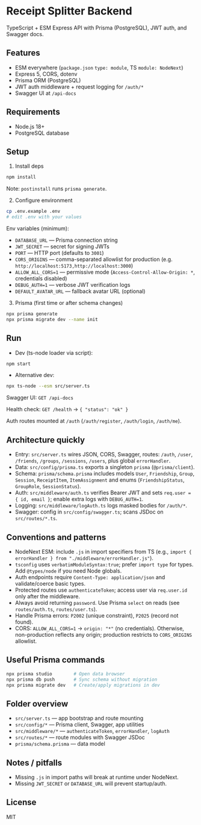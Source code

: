 # Receipt Splitter Backend

TypeScript + ESM Express API with Prisma (PostgreSQL), JWT auth, and Swagger docs.

## Features

- ESM everywhere (`package.json` `type: module`, TS `module: NodeNext`)
- Express 5, CORS, dotenv
- Prisma ORM (PostgreSQL)
- JWT auth middleware + request logging for `/auth/*`
- Swagger UI at `/api-docs`

## Requirements

- Node.js 18+
- PostgreSQL database

## Setup

1) Install deps

```bash
npm install
```

Note: `postinstall` runs `prisma generate`.

2) Configure environment

```bash
cp .env.example .env
# edit .env with your values
```

Env variables (minimum):

- `DATABASE_URL` — Prisma connection string
- `JWT_SECRET` — secret for signing JWTs
- `PORT` — HTTP port (defaults to `3001`)
- `CORS_ORIGINS` — comma-separated allowlist for production (e.g. `http://localhost:5173,http://localhost:3000`)
- `ALLOW_ALL_CORS=1` — permissive mode (`Access-Control-Allow-Origin: *`, credentials disabled)
- `DEBUG_AUTH=1` — verbose JWT verification logs
- `DEFAULT_AVATAR_URL` — fallback avatar URL (optional)

3) Prisma (first time or after schema changes)

```bash
npx prisma generate
npx prisma migrate dev --name init
```

## Run

- Dev (ts-node loader via script):

```bash
npm start
```

- Alternative dev:

```bash
npx ts-node --esm src/server.ts
```

Swagger UI: `GET /api-docs`

Health check: `GET /health` → `{ "status": "ok" }`

Auth routes mounted at `/auth` (`/auth/register`, `/auth/login`, `/auth/me`).

## Architecture quickly

- Entry: `src/server.ts` wires JSON, CORS, Swagger, routes: `/auth`, `/user`, `/friends`, `/groups`, `/sessions`, `/users`, plus global `errorHandler`.
- Data: `src/config/prisma.ts` exports a singleton `prisma` (`@prisma/client`).
- Schema: `prisma/schema.prisma` includes models `User`, `Friendship`, `Group`, `Session`, `ReceiptItem`, `ItemAssignment` and enums (`FriendshipStatus`, `GroupRole`, `SessionStatus`).
- Auth: `src/middleware/auth.ts` verifies Bearer JWT and sets `req.user = { id, email }`; enable extra logs with `DEBUG_AUTH=1`.
- Logging: `src/middleware/logAuth.ts` logs masked bodies for `/auth/*`.
- Swagger: config in `src/config/swagger.ts`; scans JSDoc on `src/routes/*.ts`.

## Conventions and patterns

- NodeNext ESM: include `.js` in import specifiers from TS (e.g., `import { errorHandler } from "./middleware/errorHandler.js"`).
- `tsconfig` uses `verbatimModuleSyntax:true`; prefer `import type` for types. Add `@types/node` if you need Node globals.
- Auth endpoints require `Content-Type: application/json` and validate/coerce basic types.
- Protected routes use `authenticateToken`; access user via `req.user.id` only after the middleware.
- Always avoid returning `password`. Use Prisma `select` on reads (see `routes/auth.ts`, `routes/user.ts`).
- Handle Prisma errors: `P2002` (unique constraint), `P2025` (record not found).
- CORS: `ALLOW_ALL_CORS=1` → `origin: "*"` (no credentials). Otherwise, non-production reflects any origin; production restricts to `CORS_ORIGINS` allowlist.

## Useful Prisma commands

```bash
npx prisma studio        # Open data browser
npx prisma db push       # Sync schema without migration
npx prisma migrate dev   # Create/apply migrations in dev
```

## Folder overview

- `src/server.ts` — app bootstrap and route mounting
- `src/config/*` — Prisma client, Swagger, app utilities
- `src/middleware/*` — `authenticateToken`, `errorHandler`, `logAuth`
- `src/routes/*` — route modules with Swagger JSDoc
- `prisma/schema.prisma` — data model

## Notes / pitfalls

- Missing `.js` in import paths will break at runtime under NodeNext.
- Missing `JWT_SECRET` or `DATABASE_URL` will prevent startup/auth.

## License

MIT
